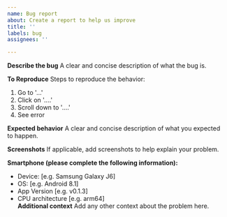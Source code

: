 ```yaml
---
name: Bug report
about: Create a report to help us improve
title: ''
labels: bug
assignees: ''

---
```


**Describe the bug**
A clear and concise description of what the bug is.

**To Reproduce**
Steps to reproduce the behavior:
1. Go to '...'
2. Click on '....'
3. Scroll down to '....'
4. See error

**Expected behavior**
A clear and concise description of what you expected to happen.

**Screenshots**
If applicable, add screenshots to help explain your problem.

**Smartphone (please complete the following information):**
 - Device: [e.g. Samsung Galaxy J6]
 - OS: [e.g. Android 8.1]
 - App Version [e.g. v0.1.3]
 - CPU architecture [e.g. arm64]  
**Additional context**
Add any other context about the problem here.
